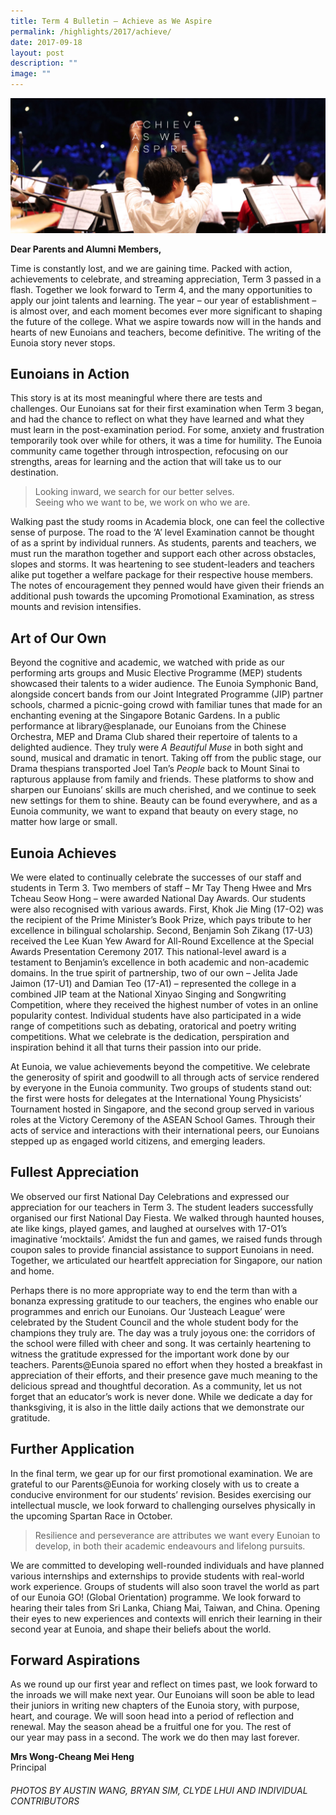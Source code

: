 ```yaml
---
title: Term 4 Bulletin – Achieve as We Aspire
permalink: /highlights/2017/achieve/
date: 2017-09-18
layout: post
description: ""
image: ""
---
```


![](/images/Achieve_Banner.jpg)

**Dear Parents and Alumni Members,**

Time is constantly lost, and we are gaining time. Packed with action, achievements to celebrate, and streaming appreciation, Term 3 passed in a flash. Together we look forward to Term 4, and the many opportunities to apply our joint talents and learning. The year – our year of establishment – is almost over, and each moment becomes ever more significant to shaping the future of the college. What we aspire towards now will in the hands and hearts of new Eunoians and teachers, become definitive. The writing of the Eunoia story never stops.

## Eunoians in Action

This story is at its most meaningful where there are tests and challenges. Our Eunoians sat for their first examination when Term 3 began, and had the chance to reflect on what they have learned and what they must learn in the post-examination period. For some, anxiety and frustration temporarily took over while for others, it was a time for humility. The Eunoia community came together through introspection, refocusing on our strengths, areas for learning and the action that will take us to our destination.

> Looking inward, we search for our better selves.  
> Seeing who we want to be, we work on who we are.

Walking past the study rooms in Academia block, one can feel the collective sense of purpose. The road to the ‘A’ level Examination cannot be thought of as a sprint by individual runners. As students, parents and teachers, we must run the marathon together and support each other across obstacles, slopes and storms. It was heartening to see student-leaders and teachers alike put together a welfare package for their respective house members. The notes of encouragement they penned would have given their friends an additional push towards the upcoming Promotional Examination, as stress mounts and revision intensifies.

## Art of Our Own

Beyond the cognitive and academic, we watched with pride as our performing arts groups and Music Elective Programme (MEP) students showcased their talents to a wider audience. The Eunoia Symphonic Band, alongside concert bands from our Joint Integrated Programme (JIP) partner schools, charmed a picnic-going crowd with familiar tunes that made for an enchanting evening at the Singapore Botanic Gardens. In a public performance at library@esplanade, our Eunoians from the Chinese Orchestra, MEP and Drama Club shared their repertoire of talents to a delighted audience. They truly were _A Beautiful Muse_ in both sight and sound, musical and dramatic in tenort. Taking off from the public stage, our Drama thespians transported Joel Tan’s _People_ back to Mount Sinai to rapturous applause from family and friends. These platforms to show and sharpen our Eunoians’ skills are much cherished, and we continue to seek new settings for them to shine. Beauty can be found everywhere, and as a Eunoia community, we want to expand that beauty on every stage, no matter how large or small.

## Eunoia Achieves

We were elated to continually celebrate the successes of our staff and students in Term 3. Two members of staff – Mr Tay Theng Hwee and Mrs Tcheau Seow Hong – were awarded National Day Awards. Our students were also recognised with various awards. First, Khok Jie Ming (17-O2) was the recipient of the Prime Minister’s Book Prize, which pays tribute to her excellence in bilingual scholarship. Second, Benjamin Soh Zikang (17-U3) received the Lee Kuan Yew Award for All-Round Excellence at the Special Awards Presentation Ceremony 2017. This national-level award is a testament to Benjamin’s excellence in both academic and non-academic domains. In the true spirit of partnership, two of our own – Jelita Jade Jaimon (17-U1) and Damian Teo (17-A1) – represented the college in a combined JIP team at the National Xinyao Singing and Songwriting Competition, where they received the highest number of votes in an online popularity contest. Individual students have also participated in a wide range of competitions such as debating, oratorical and poetry writing competitions. What we celebrate is the dedication, perspiration and inspiration behind it all that turns their passion into our pride.

At Eunoia, we value achievements beyond the competitive. We celebrate the generosity of spirit and goodwill to all through acts of service rendered by everyone in the Eunoia community. Two groups of students stand out: the first were hosts for delegates at the International Young Physicists’ Tournament hosted in Singapore, and the second group served in various roles at the Victory Ceremony of the ASEAN School Games. Through their acts of service and interactions with their international peers, our Eunoians stepped up as engaged world citizens, and emerging leaders.

## Fullest Appreciation

We observed our first National Day Celebrations and expressed our appreciation for our teachers in Term 3. The student leaders successfully organised our first National Day Fiesta. We walked through haunted houses, ate like kings, played games, and laughed at ourselves with 17-O1’s imaginative ‘mocktails’. Amidst the fun and games, we raised funds through coupon sales to provide financial assistance to support Eunoians in need. Together, we articulated our heartfelt appreciation for Singapore, our nation and home.

Perhaps there is no more appropriate way to end the term than with a bonanza expressing gratitude to our teachers, the engines who enable our programmes and enrich our Eunoians. Our ‘Justeach League’ were celebrated by the Student Council and the whole student body for the champions they truly are. The day was a truly joyous one: the corridors of the school were filled with cheer and song. It was certainly heartening to witness the gratitude expressed for the important work done by our teachers. Parents@Eunoia spared no effort when they hosted a breakfast in appreciation of their efforts, and their presence gave much meaning to the delicious spread and thoughtful decoration. As a community, let us not forget that an educator’s work is never done. While we dedicate a day for thanksgiving, it is also in the little daily actions that we demonstrate our gratitude.

## Further Application

In the final term, we gear up for our first promotional examination. We are grateful to our Parents@Eunoia for working closely with us to create a conducive environment for our students’ revision. Besides exercising our intellectual muscle, we look forward to challenging ourselves physically in the upcoming Spartan Race in October.

> Resilience and perseverance are attributes we want every Eunoian to develop, in both their academic endeavours and lifelong pursuits.

We are committed to developing well-rounded individuals and have planned various internships and externships to provide students with real-world work experience. Groups of students will also soon travel the world as part of our Eunoia GO! (Global Orientation) programme. We look forward to hearing their tales from Sri Lanka, Chiang Mai, Taiwan, and China. Opening their eyes to new experiences and contexts will enrich their learning in their second year at Eunoia, and shape their beliefs about the world.

## Forward Aspirations

As we round up our first year and reflect on times past, we look forward to the inroads we will make next year. Our Eunoians will soon be able to lead their juniors in writing new chapters of the Eunoia story, with purpose, heart, and courage. We will soon head into a period of reflection and renewal. May the season ahead be a fruitful one for you. The rest of our year may pass in a second. The work we do then may last forever.

**Mrs Wong-Cheang Mei Heng**  
Principal

###### PHOTOS BY AUSTIN WANG, BRYAN SIM, CLYDE LHUI AND INDIVIDUAL CONTRIBUTORS
